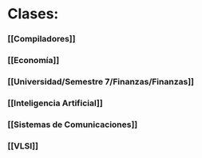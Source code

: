 # Clases:
### [[Compiladores]]
### [[Economía]]
### [[Universidad/Semestre 7/Finanzas/Finanzas]]
### [[Inteligencia Artificial]]
### [[Sistemas de Comunicaciones]]
### [[VLSI]]

